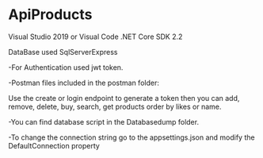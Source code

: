 # ApiProducts

Visual Studio 2019 or Visual Code
.NET Core SDK 2.2 

DataBase used SqlServerExpress

-For Authentication used jwt token.

-Postman files included in the postman folder:

  Use the create or login endpoint to generate a token then you can add, remove, delete, buy, search, get products order by likes or name.

-You can find database script in the Databasedump folder.

-To change the connection string go to the appsettings.json and modify the DefaultConnection property

